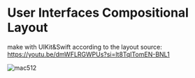 # User Interfaces Compositional Layout
make with UIKit&Swift according to the layout
source: https://youtu.be/dmWFLRGWPUs?si=lt8TqITomEN-BNL1

![mac512](Images/SimScr15Pro.gif)  
